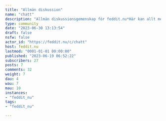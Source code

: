 ```yaml
---
title: "Allmän diskussion" 
name: "chatt"
description: "Allmän diskussionsgemenskap för feddit.nu*Här kan allt mellan himmer och jord diskuteras och fredagslämmlar presenteras. Här kan du vara dig själv för en stund.***Regler**- Här gäller allmän frihet under ansvar.- Använd god ton och var respektfull mot andra användare.Behandla andra som du vill bli behandlad.- Direkta personpåhopp samt hot accepteras inte.- Alla yttrande och former av diskriminering, sexism och rasism är sträng förbjudet."
type: community
date: "2023-06-30 13:13:54"
draft: false
nsfw: false
actor_id: "https://feddit.nu/c/chatt"
host: feddit.nu
lastmod: "0001-01-01 00:00:00"
published: "2023-06-19 06:52:22"
subscribers: 27
posts: 7
comments: 32
weight: 7
dau: 4
wau: 7
mau: 10
instances:
- "feddit_nu"
tags: 
- "feddit_nu"

---
```

